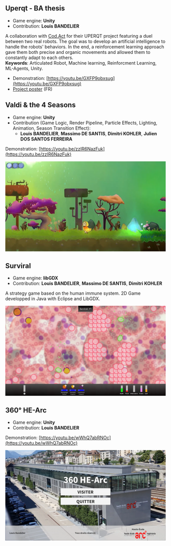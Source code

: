 ## Uperqt - BA thesis
- Game engine: __Unity__
- Contribution: __Louis BANDELIER__

A collaboration with [Cod.Act](https://codact.ch/en/) for their UPERQT project featuring a duel between two real robots.
The goal was to develop an artificial intelligence to handle the robots' behaviors.
In the end, a reinforcement learning approach gave them both precise and organic movements and allowed them to constantly adapt to each others.  
**Keywords**: Articulated Robot, Machine learning, Reinforcment Learning, ML-Agents, Unity.

- Demonstration: [https://youtu.be/GXFP9obxsug](https://youtu.be/GXFP9obxsug)
- [Project poster](uperqt_poster.pdf) (FR)

## Valdi & the 4 Seasons
- Game engine: __Unity__
- Contribution (Game Logic, Render Pipeline, Particle Effects, Lighting, Animation, Season Transition Effect):
  - __Louis BANDELIER__, __Massimo DE SANTIS__, __Dimitri KOHLER__, __Julien DOS SANTOS FERREIRA__

Demonstration: [https://youtu.be/zzIR6NazFuk](https://youtu.be/zzIR6NazFuk)

![Valdi & the 4 Seasons in-game screenshot](valdi_cover.png)

## Surviral
- Game engine: __libGDX__
- Contribution: __Louis BANDELIER__, __Massimo DE SANTIS__, __Dimitri KOHLER__

A strategy game based on the human immune system. 2D Game developped in Java with Eclipse and LibGDX.

![Surviral in-game screenshot](in-game_screenshot.png)

## 360° HE-Arc
- Game engine: __Unity__
- Contribution: __Louis BANDELIER__

Demonstration: [https://youtu.be/wWhQ7abRNOc](https://youtu.be/wWhQ7abRNOc)

![360° HE-Arc screenshot](360_hearc_cover.png)
